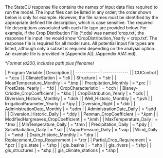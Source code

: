 The StateCU response file contains the names of input data files required to run the model. The input files
can be listed in any order; the order shown below is only for example. However, the file names must be
identified by the appropriate defined file description, which is case sensitive. The required file descriptions
associated with each file type are provided below. For example, if the Crop Distribution File (\*.cds) was
named ‘crop.txt’, the response file input line would show ‘CropDistribution_Yearly = crop.txt’. The
response file is required for all model runs. All potential input file types are listed, although only a subset is
required depending on the analysis option. An example file is provided in [Appendix A](../Appendix A/A1.md). 

**Format (a200, includes path plus filename)*

 | Program Variable | Description |
    | ------------ | ------------- |
    | CUControl | = *.ccu |
    | ClimateStation | = *.cli |
	| Structure | = *.str |
	| MeanTemperature_Monthly | = *.tmp |
	| Precipitation_Monthly | = *.prc |
	| FrostDate_Yearly | = *.fd |
	| CropCharacteristic | = *.cch |
	| Blaney-Criddle_CropCoefficient | = *.kbc |
	| CropDistribution_Yearly | = *.cds |
	| Diversion_Historic_Monthly | = *.ddh |
	| Well_Historic_Monthly | = *.pvh |
	| IrrigationParameter_Yearly | = *.ipy |
	| Diversion_Right | = *.ddr |
	| AdministrationDate_Monthly | = *.adm |
	| AdministrationDate_Daily | = *.add |
	| Diversion_Historic_Daily | = *.ddy |
	| Penman_CropCoefficient | = *.kpm |
	| ModifiedHargreaves_CropCoefficient | = *.kmh |
	| MaxTemperature_Daily | = *.tmx |
	| MinTemperature_Daily | = *.tmn |
	| Precipitation_Daily | = *.pdy |
	| SolarRadiation_Daily | = *.sol |
	| VaporPressure_Daily | = *.vap |
	| Wind_Daily | = *.wnd |
	| Drain_Historic_Monthly | = *.dra |
	| Replacement_Crop_Requirement | = *.rcr |
	| Partial_Crop_Requirement | = *.pcr |
	| gis_state | = *.shp |
	| gis_basins | = *.shp |
	| gis_rivers | = *.shp |
	| gis_structures | = *.shp |
	| gis_climate_stations | = *.shp |